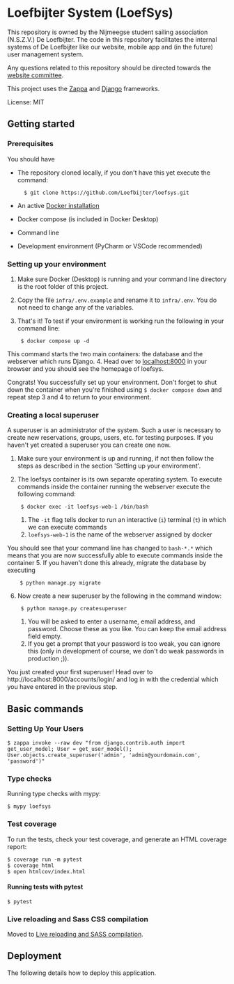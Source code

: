 # Loefbijter System (LoefSys)

This repository is owned by the Nijmeegse student sailing association (N.S.Z.V.) De Loefbijter. The code in this repository facilitates the internal systems of De Loefbijter like our website, mobile app and (in the future) user management system.

Any questions related to this repository should be directed towards the [website committee](mailto:webcie@loefbijter.nl).

This project uses the [Zappa](https://github.com/Miserlou/Zappa) and [Django](https://github.com/django/django) frameworks.

License: MIT

## Getting started
### Prerequisites
You should have
- The repository cloned locally, if you don't have this yet execute the command:

        $ git clone https://github.com/Loefbijter/loefsys.git
- An active [Docker installation](https://www.docker.com/products/docker-desktop/)
- Docker compose (is included in Docker Desktop)
- Command line
- Development environment (PyCharm or VSCode recommended)

### Setting up your environment
1. Make sure Docker (Desktop) is running and your command line directory is the root folder of this project.
2. Copy the file `infra/.env.example` and rename it to `infra/.env`. You do not need to change any of the variables.
3. That's it! To test if your environment is working run the following in your command line:

        $ docker compose up -d

This command starts the two main containers: the database and the webserver which runs Django.
4. Head over to [localhost:8000](localhost:8000) in your browser and you should see the homepage of loefsys.

Congrats! You successfully set up your environment. Don't forget to shut down the container when you're finished using `$ docker compose down` and repeat step 3 and 4 to return to your environment.

### Creating a local superuser
A superuser is an administrator of the system. Such a user is necessary to create new reservations, groups, users, etc. for testing purposes. If you haven't yet created a superuser you can create one now.
1. Make sure your environment is up and running, if not then follow the steps as described in the section 'Setting up your environment'.
2. The loefsys container is its own separate operating system. To execute commands inside the container running the webserver execute the following command:

        $ docker exec -it loefsys-web-1 /bin/bash
   1. The `-it` flag tells docker to run an interactive (`i`) terminal (`t`) in which we can execute commands
   2. `loefsys-web-1` is the name of the webserver assigned by docker

You should see that your command line has changed to `bash-*.*` which means that you are now successfully able to execute commands inside the container
5. If you haven't done this already, migrate the database by executing

        $ python manage.py migrate
6. Now create a new superuser by the following in the command window:

        $ python manage.py createsuperuser
   1. You will be asked to enter a username, email address, and password. Choose these as you like. You can keep the email address field empty.
   2. If you get a prompt that your password is too weak, you can ignore this (only in development of course, we don't do weak passwords in production ;)).

You just created your first superuser! Head over to http://localhost:8000/accounts/login/ and log in with the credential which you have entered in the previous step.
## Basic commands
### Setting Up Your Users

    $ zappa invoke --raw dev "from django.contrib.auth import get_user_model; User = get_user_model(); User.objects.create_superuser('admin', 'admin@yourdomain.com', 'password')"
### Type checks

Running type checks with mypy:

    $ mypy loefsys

### Test coverage

To run the tests, check your test coverage, and generate an HTML coverage report:

    $ coverage run -m pytest
    $ coverage html
    $ open htmlcov/index.html

#### Running tests with pytest

    $ pytest

### Live reloading and Sass CSS compilation

Moved to [Live reloading and SASS compilation](https://cookiecutter-django.readthedocs.io/en/latest/developing-locally.html#sass-compilation-live-reloading).

## Deployment

The following details how to deploy this application.
